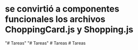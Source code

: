 ﻿# se convirtió a componentes funcionales los archivos ChoppingCard.js y Shopping.js 
"# Tareas" 
"# Tareas" 
#   T a r e a s  
 #   T a r e a s  
 